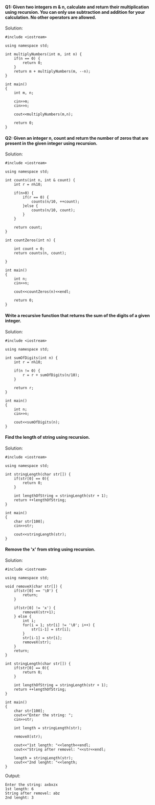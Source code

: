 #### Q1: Given two integers m & n, calculate and return their multiplication using recursion. You can only use subtraction and addition for your calculation. No other operators are allowed.
    
Solution: 
```
#include <iostream>

using namespace std;

int multiplyNumbers(int m, int n) {
    if(n == 0) {
        return 0;
    }
    return m + multiplyNumbers(m, --n);
}

int main()
{
    int m, n;
    
    cin>>m;
    cin>>n;
    
    cout<<multiplyNumbers(m,n);

    return 0;
}
```
#### Q2: Given an integer n, count and return the number of zeros that are present in the given integer using recursion.

Solution:
```
#include <iostream>

using namespace std;

int counts(int n, int & count) {
    int r = n%10;
    
    if(n>0) {
        if(r == 0) {
            counts(n/10, ++count);
        }else {
            counts(n/10, count);
        }
    }

    return count;
}

int countZeros(int n) {
    
    int count = 0;
    return counts(n, count);
    
}

int main()
{
    int n;
    cin>>n;
    
    cout<<countZeros(n)<<endl;

    return 0;
}
```
#### Write a recursive function that returns the sum of the digits of a given integer.

Solution: 
```
#include <iostream>

using namespace std;

int sumOfDigits(int n) {
    int r = n%10;
    
    if(n != 0) {
        r = r + sumOfDigits(n/10);
    }
    
    return r;
}

int main()
{
    int n;
    cin>>n;
    
    cout<<sumOfDigits(n);
}
```
#### Find the length of string using recursion.

Solution:
```
#include <iostream>

using namespace std;

int stringLength(char str[]) {
    if(str[0] == 0){
        return 0;
    }
    
    int lengthOfString = stringLength(str + 1);
    return ++lengthOfString;
}

int main()
{
    char str[100];
    cin>>str;
    
    cout<<stringLength(str);
}
```

#### Remove the 'x' from string using recursion.

Solution:
```
#include <iostream>

using namespace std;

void removeX(char str[]) {
    if(str[0] == '\0') {
        return;
    }
    
    if(str[0] != 'x') {
        removeX(str+1);
    } else {
        int i;
        for(i = 1; str[i] != '\0'; i++) {
            str[i-1] = str[i];
        }
        str[i-1] = str[i];
        removeX(str);
    }
    return;
}

int stringLength(char str[]) {
    if(str[0] == 0){
        return 0;
    }
    
    int lengthOfString = stringLength(str + 1);
    return ++lengthOfString;
}

int main()
{
    char str[100];
    cout<<"Enter the string: ";
    cin>>str;
    
    int length = stringLength(str);
    
    removeX(str);
    
    cout<<"1st length: "<<length<<endl;
    cout<<"String after removel: "<<str<<endl;
    
    length = stringLength(str);
    cout<<"2nd lenght: "<<length;
}
```
Output:
```
Enter the string: axbxzx                                                                                                                 
1st length: 6         
String after removel: abz        
2nd lenght: 3 
```
